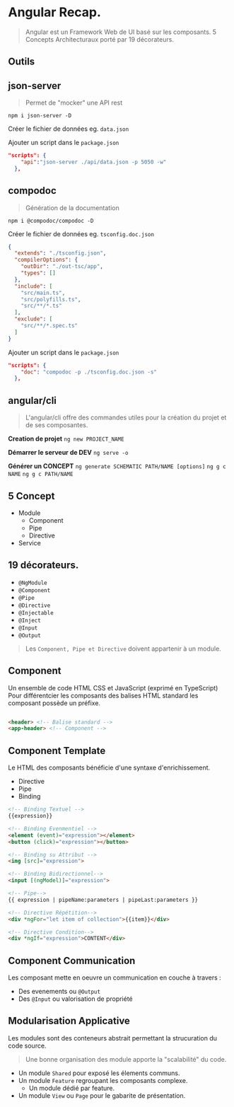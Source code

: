 
# Angular  Recap.

> Angular est un Framework Web de UI basé sur les composants.
> 5 Concepts Architecturaux porté par 19 décorateurs.

## Outils

## json-server
> Permet de "mocker" une API rest

```
npm i json-server -D
```

Créer le fichier de données eg.  `data.json`

Ajouter un script dans le `package.json`

```json
"scripts": {
    "api":"json-server ./api/data.json -p 5050 -w"
  },
```

## compodoc
> Génération de la documentation

```
npm i @compodoc/compodoc -D
```

Créer le fichier de données eg.  `tsconfig.doc.json`

```json
{
  "extends": "./tsconfig.json",
  "compilerOptions": {
    "outDir": "./out-tsc/app",
    "types": []
  },
  "include": [
    "src/main.ts",
    "src/polyfills.ts",
    "src/**/*.ts"
  ],
  "exclude": [
    "src/**/*.spec.ts"
  ]
}

```

Ajouter un script dans le `package.json`

```json
"scripts": {
    "doc": "compodoc -p ./tsconfig.doc.json -s"
  },
```

## angular/cli 
> L'angular/cli offre des commandes utiles pour la création du projet et de ses composantes.

**Creation de projet**
`ng new PROJECT_NAME`

**Démarrer le serveur de DEV**
`ng serve -o`

**Générer un CONCEPT**
`ng generate SCHEMATIC PATH/NAME [options]`
`ng g c NAME`
`ng g c PATH/NAME`

## 5 Concept

* Module
  * Component
  * Pipe
  * Directive
* Service

##  19 décorateurs.

* `@NgModule` 
* `@Component` 
* `@Pipe` 
* `@Directive` 
* `@Injectable` 
* `@Inject` 
* `@Input` 
* `@Output` 

> Les `Component, Pipe et Directive`  doivent appartenir à un module.

## Component

Un ensemble de code HTML CSS et JavaScript (exprimé en TypeScript)
Pour différentcier les composants des balises HTML standard les composant possède un préfixe.

```html

<header> <!-- Balise standard -->
<app-header> <!-- Component -->

```

## Component Template

Le HTML des composants bénéficie d'une syntaxe d'enrichissement.
* Directive
* Pipe
* Binding

```html
<!-- Binding Textuel -->
{{expression}} 

<!-- Binding Evenmentiel -->
<element (event)="expression"></element>
<button (click)="expression"></button>

<!-- Binding su Attribut -->
<img [src]="expression">

<!-- Binding Bidirectionnel-->
<input [(ngModel)]="expression">

<!-- Pipe-->
{{ expression | pipeName:parameters | pipeLast:parameters }}

<!-- Directive Répétition-->
<div *ngFor="let item of collection">{{item}}</div>

<!-- Directive Condition-->
<div *ngIf="expression">CONTENT</div>

```

## Component Communication

Les composant mette en oeuvre un communication en couche à travers :

* Des evenements ou `@Output`
* Des `@Input` ou valorisation de propriété

## Modularisation Applicative

Les modules sont des conteneurs abstrait permettant la strucuration du code source.
> Une bonne organisation des module apporte la "scalabilité" du code.

* Un module `Shared` pour exposé les élements communs.
* Un module `Feature` regroupant les composants complexe.
  * Un module dédié par feature.
* Un module `View` ou `Page` pour le gabarite de présentation.
